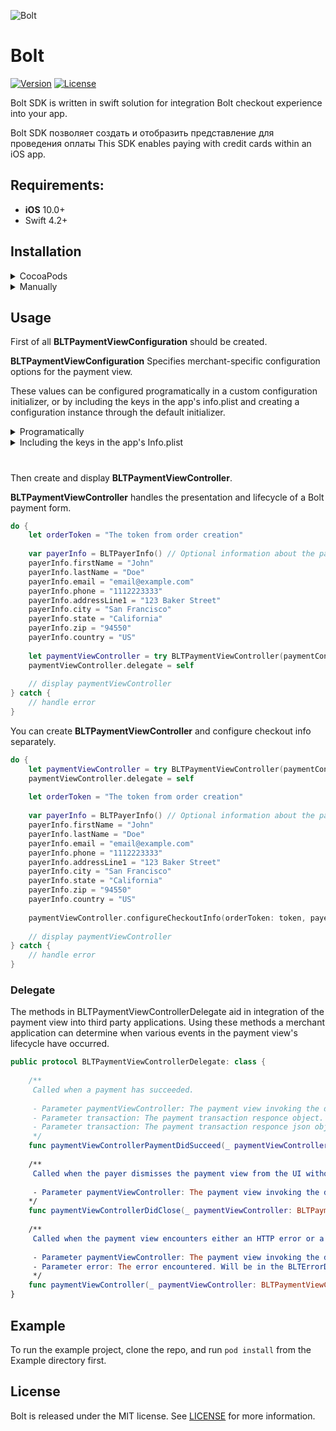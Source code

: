 <p align="left">
  <img src="https://bolt.com/images/icons/logos/bolt-small.svg" title="Bolt">
</p>

# Bolt

[![Version](https://img.shields.io/cocoapods/v/Bolt.svg?style=flat)](http://cocoapods.org/pods/Bolt)
[![License](https://img.shields.io/cocoapods/l/Bolt.svg?style=flat)](http://cocoapods.org/pods/Bolt)

Bolt SDK is  written in swift solution for integration Bolt checkout experience into your app.

Bolt SDK позволяет создать и отобразить представление для проведения оплаты
 This SDK enables paying with credit cards within an iOS app.

## Requirements:
- **iOS** 10.0+
- Swift 4.2+

## Installation

<details>
<summary>CocoaPods</summary>
</br>
<p>To integrate Bolt into your Xcode project using <a href="http://cocoapods.org">CocoaPods</a>, specify it in your <code>Podfile</code>:</p>

```ruby
pod "Bolt"
```
</details>


<details>
<summary>Manually</summary>
</br>
Clone the repo and drag the Bolt folder into your project.

</details>

## Usage

First of all **BLTPaymentViewConfiguration** should be created.

**BLTPaymentViewConfiguration** Specifies merchant-specific configuration options for the payment view.

These values can be configured programatically in a custom configuration initializer, or by including the keys in the app's info.plist and creating a configuration instance through the default initializer.

<details>
<summary>Programatically</summary>
</br>

```swift
let serverEnvironment: BLTServerEnvironment = .production // or .sandbox
let publishableKey = "YOUR PUBLISHABLE KEY"
let paymentViewConfiguration = BLTPaymentViewConfiguration(publishableKey: publishableKey, serverEnvironment: serverEnvironment)
```
</details>


<details>
<summary>Including the keys in the app's Info.plist</summary>
</br>
<p>Include the keys <b>BLTPublishableKey</b> and <b>BLTServerEnvironmentKey</b> in the app's info.plist.</p>

- For **BLTServerEnvironmentKey**, a value of **0** specifies the **sandbox** server environment, a value of **1** specifies the **production** environment.
- If **BLTServerEnvironmentKey** isn't present, production is assumed.

1. Right-click **info.plist**, and choose **Open As Source Code**.
2. Copy and paste the following XML snippet into the body of your file (`<dict>...</dict>`).

```XML
<key>BLTPublishableKey</key>
<string>Your Publishable Key</string>
<key>BLTServerEnvironment</key>
<integer>0</integer>
```

3. Create a configuration instance through the default initializer. Throws an exception if a default initializer is creating but the **BLTPublishableKey** isn't present in the Info.plist.

```swift
let paymentViewConfiguration = BLTPaymentViewConfiguration()
```

</br>
</details>

#

Then create and display **BLTPaymentViewController**.

**BLTPaymentViewController** handles the presentation and lifecycle of a Bolt payment form.

```swift
do {
    let orderToken = "The token from order creation"
    
    var payerInfo = BLTPayerInfo() // Optional information about the payer used to pre-fill the payment form.
    payerInfo.firstName = "John"
    payerInfo.lastName = "Doe"
    payerInfo.email = "email@example.com"
    payerInfo.phone = "1112223333"
    payerInfo.addressLine1 = "123 Baker Street"
    payerInfo.city = "San Francisco"
    payerInfo.state = "California"
    payerInfo.zip = "94550"
    payerInfo.country = "US"
    
    let paymentViewController = try BLTPaymentViewController(paymentConfiguration: paymentConfiguration, orderToken: orderToken, payerInfo: payerInfo)
    paymentViewController.delegate = self
    
    // display paymentViewController
} catch {
    // handle error
}
```

You can create **BLTPaymentViewController** and configure checkout info separately.

```swift
do {    
    let paymentViewController = try BLTPaymentViewController(paymentConfiguration: paymentConfiguration)
    paymentViewController.delegate = self
    
    let orderToken = "The token from order creation"
    
    var payerInfo = BLTPayerInfo() // Optional information about the payer used to pre-fill the payment form.
    payerInfo.firstName = "John"
    payerInfo.lastName = "Doe"
    payerInfo.email = "email@example.com"
    payerInfo.phone = "1112223333"
    payerInfo.addressLine1 = "123 Baker Street"
    payerInfo.city = "San Francisco"
    payerInfo.state = "California"
    payerInfo.zip = "94550"
    payerInfo.country = "US"
    
    paymentViewController.configureCheckoutInfo(orderToken: token, payerInfo: payerInfo)
    
    // display paymentViewController
} catch {
    // handle error
}
```

### Delegate

The methods in BLTPaymentViewControllerDelegate aid in integration of the payment view into third party applications. Using these methods a merchant application can determine when various events in the payment view's lifecycle have occurred.

```swift
public protocol BLTPaymentViewControllerDelegate: class {
    
    /**
     Called when a payment has succeeded.
     
     - Parameter paymentViewController: The payment view invoking the delegate method.
     - Parameter transaction: The payment transaction responce object.
     - Parameter transaction: The payment transaction responce json object.
     */
    func paymentViewControllerPaymentDidSucceed(_ paymentViewController: BLTPaymentViewController, with transaction: BLTTransactionResponse?, transactionJsonBlob: String)
    
    /**
     Called when the payer dismisses the payment view from the UI without completing a successful payment.
     
     - Parameter paymentViewController: The payment view invoking the delegate method.
    */
    func paymentViewControllerDidClose(_ paymentViewController: BLTPaymentViewController)
    
    /**
     Called when the payment view encounters either an HTTP error or a JavaScript exception.
     
     - Parameter paymentViewController: The payment view invoking the delegate method.
     - Parameter error: The error encountered. Will be in the BLTErrorDomain and will either be an HTTP code or BLTErrorDomainJavascriptErrorCode in the case of a JavaScript exception.
     */
    func paymentViewController(_ paymentViewController: BLTPaymentViewController, didEncounter error: Error)
}
```

## Example 

To run the example project, clone the repo, and run `pod install` from the Example directory first.

## License

Bolt is released under the MIT license. See [LICENSE](https://github.com/BoltApp/bolt-ios/blob/master/LICENSE) for more information.
